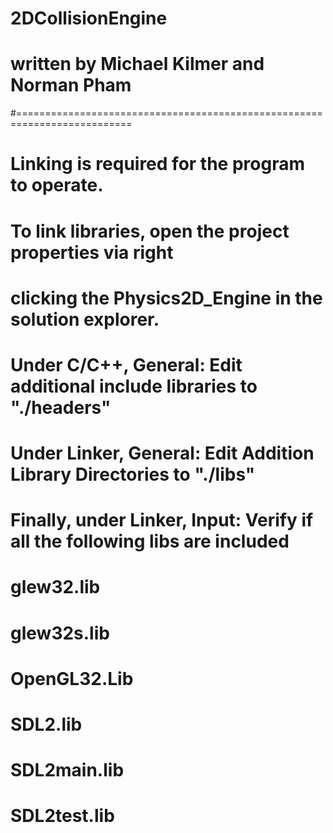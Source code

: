 # 2DCollisionEngine
#		written by Michael Kilmer and Norman Pham
#==========================================================================
#	Linking is required for the program to operate.
#	
#	To link libraries, open the project properties via right 
#	clicking the Physics2D_Engine in the solution explorer.
#	
#	Under C/C++, General: Edit additional include libraries to "./headers"
#		
#	Under Linker, General: Edit Addition Library Directories to "./libs"
#		
#	Finally, under Linker, Input: Verify if all the following libs are included
#		glew32.lib
#		glew32s.lib
#		OpenGL32.Lib
#		SDL2.lib
#		SDL2main.lib
#		SDL2test.lib
#
#
